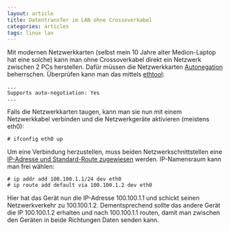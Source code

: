 ```yaml
---
layout: article
title: Datentransfer im LAN ohne Crossoverkabel
categories: articles
tags: linux lan
---
```

Mit modernen Netzwerkkarten (selbst mein 10 Jahre alter Medion-Laptop hat eine solche) kann man ohne Crossoverkabel direkt ein Netzwerk zwischen 2 PCs herstellen. Dafür müssen die Netzwerkkarten [Autonegation][1] beherrschen.
Überprüfen kann man das mittels [ethtool][2]:

    ...
    Supports auto-negotiation: Yes
    ...

Falls die Netzwerkkarten taugen, kann man sie nun mit einem Netzwerkkabel verbinden und die Netzwerkgeräte aktivieren (meistens eth0):

    # ifconfig eth0 up

Um eine Verbindung herzustellen, muss beiden Netzwerkschnittstellen eine [IP-Adresse und Standard-Route zugewiesen][3] werden. IP-Namensraum kann man frei wählen:

    # ip addr add 100.100.1.1/24 dev eth0
    # ip route add default via 100.100.1.2 dev eth0

Hier hat das Gerät nun die IP-Adresse 100.100.1.1 und schickt seinen Netzwerkverkehr zu 100.100.1.2. Dementsprechend sollte das andere Gerät die IP 100.100.1.2 erhalten und nach 100.100.1.1 routen, damit man zwischen den Geräten in beide Richtungen Daten senden kann.

[1]: https://de.wikipedia.org/wiki/Autonegotiation
[2]: https://en.wikipedia.org/wiki/Ethtool
[3]: https://wiki.archlinux.org/index.php/Network#Manual_assignment

